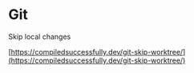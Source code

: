 # Git

Skip local changes

[https://compiledsuccessfully.dev/git-skip-worktree/](https://compiledsuccessfully.dev/git-skip-worktree/)

